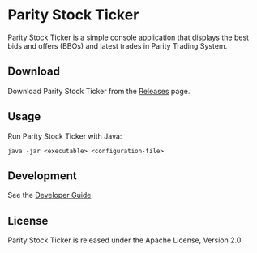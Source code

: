 Parity Stock Ticker
===================

Parity Stock Ticker is a simple console application that displays the best
bids and offers (BBOs) and latest trades in Parity Trading System.


Download
--------

Download Parity Stock Ticker from the [Releases][] page.

  [Releases]: https://github.com/jvirtanen/parity/wiki/Releases


Usage
-----

Run Parity Stock Ticker with Java:

    java -jar <executable> <configuration-file>


Development
-----------

See the [Developer Guide](../HACKING.md).


License
-------

Parity Stock Ticker is released under the Apache License, Version 2.0.

